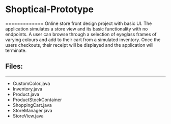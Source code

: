 # Shoptical-Prototype
=============
Online store front design project with basic UI. 
The application simulates a store view and its basic functionality with no endpoints.
A user can browse through a selection of eyeglass frames of varying colours and add to their cart from a simulated inventory. Once the users checkouts, their receipt will be displayed and the application will terminate.

## Files:
---------------
* CustomColor.java
* Inventory.java
* Product.java
* ProductStockContainer
* ShoppingCart.java
* StoreManager.java
* StoreView.java
